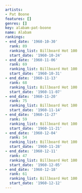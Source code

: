 ```yaml
---
artists:
- Pat Boone
features: []
genres: []
key: alabam-pat-boone
name: Alabam
rankings:
- end_date: '1960-10-30'
  rank: 89
  ranking_list: Billboard Hot 100
  start_date: '1960-10-24'
- end_date: '1960-11-06'
  rank: 69
  ranking_list: Billboard Hot 100
  start_date: '1960-10-31'
- end_date: '1960-11-13'
  rank: 68
  ranking_list: Billboard Hot 100
  start_date: '1960-11-07'
- end_date: '1960-11-20'
  rank: 75
  ranking_list: Billboard Hot 100
  start_date: '1960-11-14'
- end_date: '1960-11-27'
  rank: 59
  ranking_list: Billboard Hot 100
  start_date: '1960-11-21'
- end_date: '1960-12-04'
  rank: 54
  ranking_list: Billboard Hot 100
  start_date: '1960-11-28'
- end_date: '1960-12-11'
  rank: 47
  ranking_list: Billboard Hot 100
  start_date: '1960-12-05'
- end_date: '1960-12-18'
  rank: 61
  ranking_list: Billboard Hot 100
  start_date: '1960-12-12'
---
```


